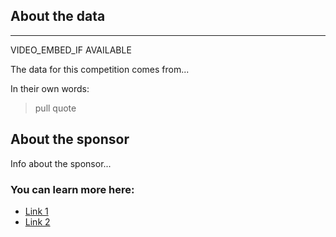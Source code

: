 ## About the data

***

VIDEO_EMBED_IF AVAILABLE

The data for this competition comes from...

In their own words:
 > pull quote

## About the sponsor

Info about the sponsor...

### You can learn more here:

 * [Link 1](http://link1)
 * [Link 2](http://link2)
